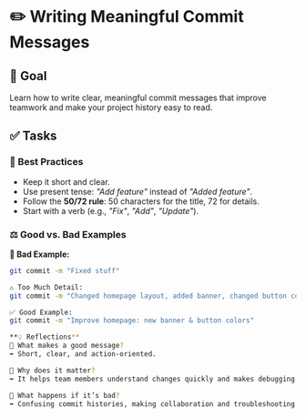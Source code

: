 # ✏️ Writing Meaningful Commit Messages

## 🎯 Goal
Learn how to write clear, meaningful commit messages that improve teamwork and make your project history easy to read.

## ✅ Tasks

### 📖 Best Practices
- Keep it short and clear.
- Use present tense: _"Add feature"_ instead of _"Added feature"_.
- Follow the **50/72 rule**: 50 characters for the title, 72 for details.
- Start with a verb (e.g., _"Fix"_, _"Add"_, _"Update"_).

### ⚖️ Good vs. Bad Examples

**🚫 Bad Example:**
```bash
git commit -m "Fixed stuff"

⚠️ Too Much Detail:
git commit -m "Changed homepage layout, added banner, changed button colors, updated navbar, tweaked footer, modified sidebar links, adjusted font sizes"

✅ Good Example:
git commit -m "Improve homepage: new banner & button colors"

**💡 Reflections**
📌 What makes a good message?
➡️ Short, clear, and action-oriented.

📌 Why does it matter?
➡️ It helps team members understand changes quickly and makes debugging easier.

📌 What happens if it’s bad?
➡️ Confusing commit histories, making collaboration and troubleshooting harder.